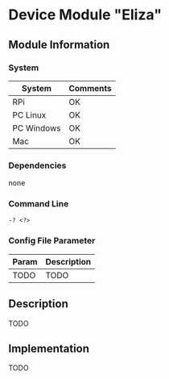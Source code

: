 # Device Module "Eliza"

## Module Information

### System

| System | Comments |
| --- | --- |
| RPi | OK
| PC Linux | OK
| PC Windows | OK
| Mac | OK

### Dependencies

none

### Command Line

    -? <?>

### Config File Parameter

| Param | Description |
| :--- | :--- |
| TODO | TODO

## Description

TODO

## Implementation

TODO